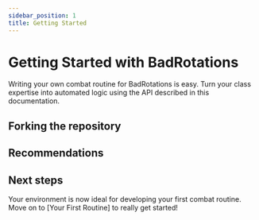 ```yaml
---
sidebar_position: 1
title: Getting Started
---
```


# Getting Started with BadRotations

Writing your own combat routine for BadRotations is easy. Turn your class expertise into automated logic using the API described in this documentation.

## Forking the repository

## Recommendations

## Next steps
Your environment is now ideal for developing your first combat routine. Move on to [Your First Routine] to really get started!